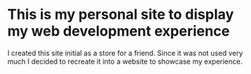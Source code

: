 # This is my personal site to display my web development experience

I created this site initial as a store for a friend. Since it was not used very much I decided to recreate it into a website to showcase my experience.
